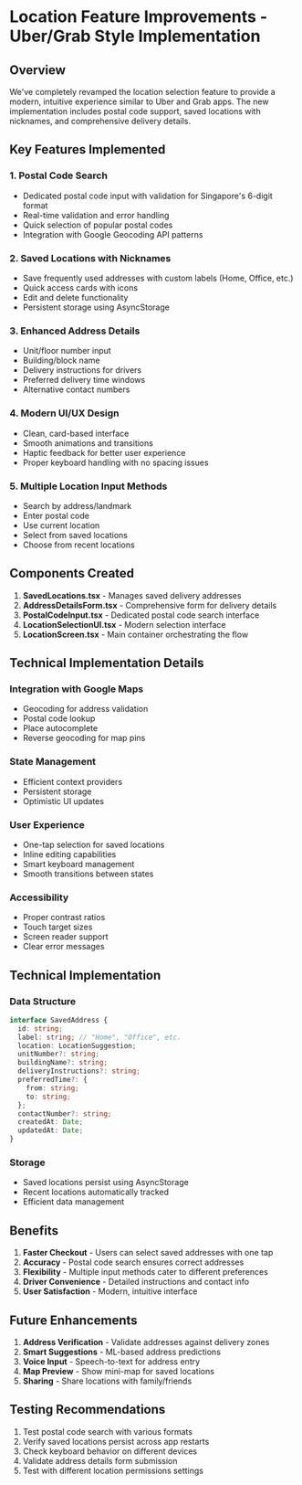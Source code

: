 # Location Feature Improvements - Uber/Grab Style Implementation

## Overview
We've completely revamped the location selection feature to provide a modern, intuitive experience similar to Uber and Grab apps. The new implementation includes postal code support, saved locations with nicknames, and comprehensive delivery details.

## Key Features Implemented

### 1. **Postal Code Search**
- Dedicated postal code input with validation for Singapore's 6-digit format
- Real-time validation and error handling
- Quick selection of popular postal codes
- Integration with Google Geocoding API patterns

### 2. **Saved Locations with Nicknames**
- Save frequently used addresses with custom labels (Home, Office, etc.)
- Quick access cards with icons
- Edit and delete functionality
- Persistent storage using AsyncStorage

### 3. **Enhanced Address Details**
- Unit/floor number input
- Building/block name
- Delivery instructions for drivers
- Preferred delivery time windows
- Alternative contact numbers

### 4. **Modern UI/UX Design**
- Clean, card-based interface
- Smooth animations and transitions
- Haptic feedback for better user experience
- Proper keyboard handling with no spacing issues

### 5. **Multiple Location Input Methods**
- Search by address/landmark
- Enter postal code
- Use current location
- Select from saved locations
- Choose from recent locations

## Components Created

1. **SavedLocations.tsx** - Manages saved delivery addresses
2. **AddressDetailsForm.tsx** - Comprehensive form for delivery details
3. **PostalCodeInput.tsx** - Dedicated postal code search interface
4. **LocationSelectionUI.tsx** - Modern selection interface
5. **LocationScreen.tsx** - Main container orchestrating the flow

## Technical Implementation Details

### Integration with Google Maps
- Geocoding for address validation
- Postal code lookup
- Place autocomplete
- Reverse geocoding for map pins

### State Management
- Efficient context providers
- Persistent storage
- Optimistic UI updates

### User Experience
- One-tap selection for saved locations
- Inline editing capabilities
- Smart keyboard management
- Smooth transitions between states

### Accessibility
- Proper contrast ratios
- Touch target sizes
- Screen reader support
- Clear error messages

## Technical Implementation

### Data Structure
```typescript
interface SavedAddress {
  id: string;
  label: string; // "Home", "Office", etc.
  location: LocationSuggestion;
  unitNumber?: string;
  buildingName?: string;
  deliveryInstructions?: string;
  preferredTime?: {
    from: string;
    to: string;
  };
  contactNumber?: string;
  createdAt: Date;
  updatedAt: Date;
}
```

### Storage
- Saved locations persist using AsyncStorage
- Recent locations automatically tracked
- Efficient data management

## Benefits

1. **Faster Checkout** - Users can select saved addresses with one tap
2. **Accuracy** - Postal code search ensures correct addresses
3. **Flexibility** - Multiple input methods cater to different preferences
4. **Driver Convenience** - Detailed instructions and contact info
5. **User Satisfaction** - Modern, intuitive interface

## Future Enhancements

1. **Address Verification** - Validate addresses against delivery zones
2. **Smart Suggestions** - ML-based address predictions
3. **Voice Input** - Speech-to-text for address entry
4. **Map Preview** - Show mini-map for saved locations
5. **Sharing** - Share locations with family/friends

## Testing Recommendations

1. Test postal code search with various formats
2. Verify saved locations persist across app restarts
3. Check keyboard behavior on different devices
4. Validate address details form submission
5. Test with different location permissions settings